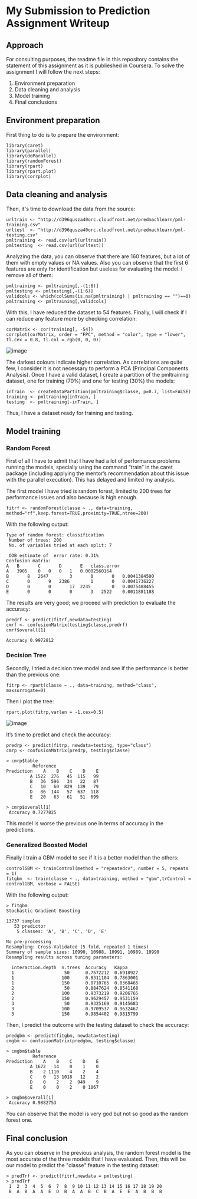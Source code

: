 # My Submission to Prediction Assignment Writeup
## Approach
For consulting purposes, the readme file in this repository contains the statement of this assignment as it is publieshed in Coursera. To solve the assignment I will follow the next steps:
1.	Environment preparation
2.	Data cleaning and analysis
3.	Model training
4.	Final conclusions

## Environment preparation
First thing to do is to prepare the environment:

	library(caret)
	library(parallel)
	library(doParallel)
	library(randomForest)
	library(rpart)
	library(rpart.plot)
	library(corrplot)

## Data cleaning and analysis
Then, it's time to download the data from the source:

	urltrain <- "http://d396qusza40orc.cloudfront.net/predmachlearn/pml-training.csv"
	urltest  <- "http://d396qusza40orc.cloudfront.net/predmachlearn/pml-testing.csv"
	pmltraining <- read.csv(url(urltrain))
	pmltesting  <- read.csv(url(urltest))

Analyzing the data, you can observe that there are 160 features, but a lot of them with empty values or NA values.
Also you can observe that the first 6 features are only for identification but useless for evaluating the model.
I remove all of them:

	pmltraining <- pmltraining[,-(1:6)]
	pmltesting <- pmltesting[,-(1:6)]
	validcols <- which(colSums(is.na(pmltraining) | pmltraining == "")==0)
	pmltraining <- pmltraining[,validcols]

With this, I have reduced the dataset to 54 features.
Finally, I will check if I can reduce any feature more by checking correlation:

	corMatrix <- cor(training[, -54])
	corrplot(corMatrix, order = "FPC", method = "color", type = "lower", tl.cex = 0.8, tl.col = rgb(0, 0, 0))

![image](https://user-images.githubusercontent.com/39746052/43812362-42c0b5b0-9ac1-11e8-992f-f3cd622b3bda.png)

The darkest colours indicate higher correlation. As correlations are quite few, I consider it is not necessary to perform a PCA (Principal Components Analysis).
Once I have a valid dataset, I create a partition of the pmltraining dataset, one for training (70%) and one for testing (30%) the models:

	inTrain  <- createDataPartition(pmltraining$classe, p=0.7, list=FALSE)
	training <- pmltraining[inTrain, ]
	testing  <- pmltraining[-inTrain, ]

Thus, I have a dataset ready for training and testing.

## Model training
### Random Forest
First of all I have to admit that I have had a lot of performance problems running the models, specially using the command “train” in the caret package (including applying the mentor’s recommendation about this issue with the parallel execution). This has delayed and limited my analysis.

The first model I have tried is random forest, limited to 200 trees for performance issues and also because is high enough.

	fitrf <- randomForest(classe ~ ., data=training, method="rf",keep.forest=TRUE,proximity=TRUE,ntree=200)

With the following output: 

	Type of random forest: classification
	 Number of trees: 200
	 No. of variables tried at each split: 7
 
	 OOB estimate of  error rate: 0.31%
 	Confusion matrix:
 	A 	B    	C   	D    	E  	class.error
 	A	3905	0 	0	0	1 	0.0002560164
 	B    	8 	2647    	3    	0    	0 	0.0041384500
 	C    	0    	9 	2386    	1    	0 	0.0041736227
 	D    	0    	0   	17 	2235    	0 	0.0075488455
 	E    	0    	0    	0    	3 	2522 	0.0011881188

The results are very good; we proceed with prediction to evaluate the accuracy:

	predrf <- predict(fitrf,newdata=testing)
	cmrf <- confusionMatrix(testing$classe,predrf)
	cmrf$overall[1]

	Accuracy 0.9972812 

### Decision Tree
Secondly, I tried a decision tree model and see if the performance is better than the previous one:

	fitrp <- rpart(classe ~ ., data=training, method="class", maxsurrogate=0)

Then I plot the tree:

	rpart.plot(fitrp,varlen = -1,cex=0.5)

![image](https://user-images.githubusercontent.com/39746052/43812470-c117ff72-9ac1-11e8-8958-8599398b422f.png)
 
It’s time to predict and check the accuracy:

	predrp <- predict(fitrp, newdata=testing, type="class")
	cmrp <- confusionMatrix(predrp, testing$classe)

	> cmrp$table
	          Reference
	Prediction    A    B    C    D    E
	         A 1522  276   45  115   99
	         B   36  596   34   22   87
	         C   10   60  829  139   79
	         D   86  144   57  637  118
	         E   20   63   61   51  699

	> cmrp$overall[1]
	 Accuracy 0.7277825 

This model is worse the previous one in terms of accuracy in the predictions.

### Generalized Boosted Model
Finally I train a GBM model to see if it is a better model than the others:

	controlGBM <- trainControl(method = "repeatedcv", number = 5, repeats = 1)
	fitgbm  <- train(classe ~ ., data=training, method = "gbm",trControl = controlGBM, verbose = FALSE)

With the following output:

	> fitgbm
	Stochastic Gradient Boosting 

	13737 samples
	   53 predictor
	    5 classes: 'A', 'B', 'C', 'D', 'E' 

	No pre-processing
	Resampling: Cross-Validated (5 fold, repeated 1 times) 
	Summary of sample sizes: 10990, 10988, 10991, 10989, 10990 
	Resampling results across tuning parameters:
	
	  interaction.depth  n.trees  Accuracy   Kappa    
	  1                   50      0.7572212  0.6918927
	  1                  100      0.8311104  0.7863001
	  1                  150      0.8710765  0.8368465
	  2                   50      0.8847624  0.8541168
	  2                  100      0.9373219  0.9206765
	  2                  150      0.9629457  0.9531159
	  3                   50      0.9325169  0.9145683
	  3                  100      0.9709537  0.9632467
	  3                  150      0.9854402  0.9815799

Then, I predict the outcome with the testing dataset to check the accuracy:

	predgbm <- predict(fitgbm, newdata=testing)
	cmgbm <- confusionMatrix(predgbm, testing$classe)

	> cmgbm$table
	          Reference
	Prediction    A    B    C    D    E
	         A 1672   14    0    1    0
	         B    2 1110    4    2    4
	         C    0   13 1018   12    2
	         D    0    2    2  949    9
	         E    0    0    2    0 1067

	> cmgbm$overall[1]
	 Accuracy 0.9882753 

You can observe that the model is very god but not so good as the random forest one.

## Final conclusion
As you can observe in the previous analysis, the random forest model is the most accurate of the three models that I have evaluated. Then, this will be our model to predict the "classe" feature in the testing dataset:

	> predTrf <- predict(fitrf,newdata = pmltesting)
	> predTrf
	 1  2  3  4  5  6  7  8  9 10 11 12 13 14 15 16 17 18 19 20 
	 B  A  B  A  A  E  D  B  A  A  B  C  B  A  E  E  A  B  B  B 

